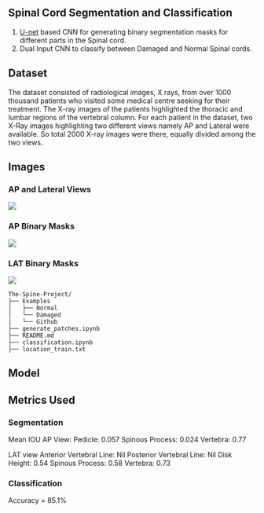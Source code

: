 ## Spinal Cord Segmentation and Classification
1. [U-net](https://arxiv.org/abs/1505.04597) based CNN for generating binary segmentation masks for different parts in the Spinal cord.
2. Dual Input CNN to classify between Damaged and Normal Spinal cords.

## Dataset
The dataset consisted of radiological images, X rays, from over 1000 thousand patients who
visited some medical centre seeking for their treatment. The X-ray images of the patients
highlighted the thoracic and lumbar regions of the vertebral column. For each
patient in the dataset, two X-Ray images highlighting two different views namely AP
and Lateral were available. So total 2000 X-ray images were there, equally divided among the two views.

## Images
### AP and Lateral Views
<img src="https://github.com/rudraksh97/The-Spine-Project/blob/master/Examples/Github/APLAT.jpg?raw=True">

### AP Binary Masks
<img src="https://github.com/rudraksh97/The-Spine-Project/blob/master/Examples/Github/AP.jpg?raw=True">

### LAT Binary Masks
<img src="https://github.com/rudraksh97/The-Spine-Project/blob/master/Examples/Github/LAT.jpg?raw=True">

```
The-Spine-Project/
├── Examples
│   ├── Normal
│   └── Damaged
|   └── Github
├── generate_patches.ipynb
├── README.md
├── classification.ipynb
├── location_train.txt
```

## Model

## Metrics Used
### Segmentation
Mean IOU
AP View:
Pedicle: 0.057
Spinous Process: 0.024
Vertebra: 0.77

LAT view
Anterior Vertebral Line: Nil
Posterior Vertebral Line: Nil
Disk Height: 0.54
Spinous Process: 0.58
Vertebra: 0.73


### Classification
Accuracy = 85.1%
